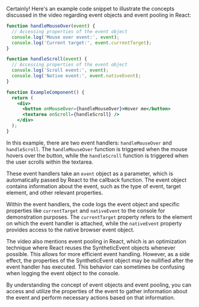 Certainly! Here's an example code snippet to illustrate the concepts discussed in the video regarding event objects and event pooling in React:

```jsx
function handleMouseOver(event) {
  // Accessing properties of the event object
  console.log('Mouse over event:', event);
  console.log('Current target:', event.currentTarget);
}

function handleScroll(event) {
  // Accessing properties of the event object
  console.log('Scroll event:', event);
  console.log('Native event:', event.nativeEvent);
}

function ExampleComponent() {
  return (
    <div>
      <button onMouseOver={handleMouseOver}>Hover me</button>
      <textarea onScroll={handleScroll} />
    </div>
  );
}
```

In this example, there are two event handlers: `handleMouseOver` and `handleScroll`. The `handleMouseOver` function is triggered when the mouse hovers over the button, while the `handleScroll` function is triggered when the user scrolls within the textarea.

These event handlers take an `event` object as a parameter, which is automatically passed by React to the callback function. The event object contains information about the event, such as the type of event, target element, and other relevant properties.

Within the event handlers, the code logs the event object and specific properties like `currentTarget` and `nativeEvent` to the console for demonstration purposes. The `currentTarget` property refers to the element on which the event handler is attached, while the `nativeEvent` property provides access to the native browser event object.

The video also mentions event pooling in React, which is an optimization technique where React reuses the SyntheticEvent objects whenever possible. This allows for more efficient event handling. However, as a side effect, the properties of the SyntheticEvent object may be nullified after the event handler has executed. This behavior can sometimes be confusing when logging the event object to the console.

By understanding the concept of event objects and event pooling, you can access and utilize the properties of the event to gather information about the event and perform necessary actions based on that information.